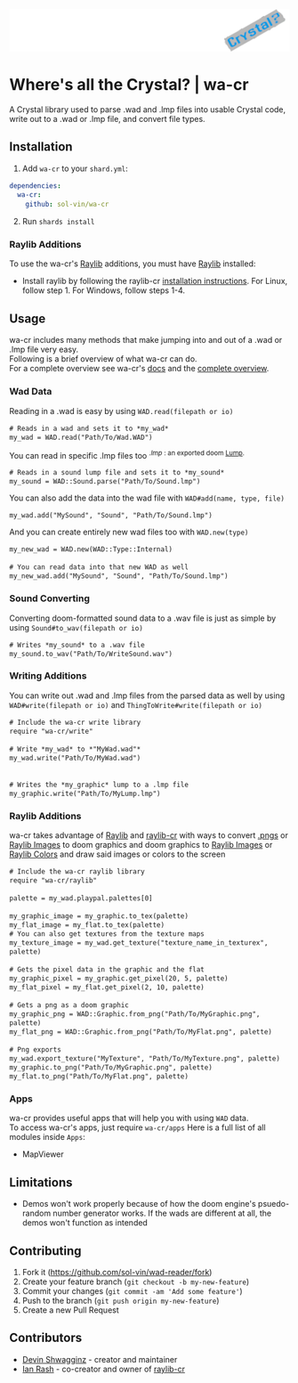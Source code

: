 ![logo](logo/wa-cr.png)

<!--
When adding a class:
* Add comments to the class and all its methods and variables
* Add to readme if needed
* Add the class to the cheatsheet
* Explain the class in the docs overview
-->

# Where's all the Crystal? | wa-cr

A Crystal library used to parse .wad and .lmp files into usable Crystal code,
write out to a .wad or .lmp file, and convert file types.

## Installation

1. Add `wa-cr` to your `shard.yml`:
```yml
dependencies:
  wa-cr:
    github: sol-vin/wa-cr
```

2. Run `shards install`

### Raylib Additions

To use the wa-cr's [Raylib](https://github.com/raysan5/raylib/releases)
additions, you must have [Raylib](https://github.com/raysan5/raylib/releases) installed:

- Install raylib by following the raylib-cr [installation instructions](https://github.com/sol-vin/raylib-cr#installation).
  For Linux, follow step 1. For Windows, follow steps 1-4.

## Usage

wa-cr includes many methods that make jumping into and out of a .wad or .lmp file very easy.<br>
Following is a brief overview of what wa-cr can do.<br>
For a complete overview see wa-cr's [docs](https://sol-vin.github.io/wad-reader/index.html)
and the [complete overview](https://sol-vin.github.io/wad-reader/Documentation.html).

### Wad Data

Reading in a .wad is easy by using `WAD.read(filepath or io)`
```crystal
# Reads in a wad and sets it to *my_wad*
my_wad = WAD.read("Path/To/Wad.WAD")
```
You can read in specific .lmp files too <sup> *.lmp* : an exported doom [Lump](https://doomwiki.org/wiki/Lump).</sup>
```crystal
# Reads in a sound lump file and sets it to *my_sound*
my_sound = WAD::Sound.parse("Path/To/Sound.lmp")
```
You can also add the data into the wad file with `WAD#add(name, type, file)`
```crystal
my_wad.add("MySound", "Sound", "Path/To/Sound.lmp")
```
And you can create entirely new wad files too with `WAD.new(type)`
```crystal
my_new_wad = WAD.new(WAD::Type::Internal)

# You can read data into that new WAD as well
my_new_wad.add("MySound", "Sound", "Path/To/Sound.lmp")
``` 

### Sound Converting

Converting doom-formatted sound data to a .wav file is just as simple by using `Sound#to_wav(filepath or io)`
```crystal
# Writes *my_sound* to a .wav file
my_sound.to_wav("Path/To/WriteSound.wav")
```

### Writing Additions

You can write out .wad and .lmp files from the parsed data as well by using `WAD#write(filepath or io)` and `ThingToWrite#write(filepath or io)`
```crystal
# Include the wa-cr write library
require "wa-cr/write"

# Write *my_wad* to *"MyWad.wad"*
my_wad.write("Path/To/MyWad.wad")


# Writes the *my_graphic* lump to a .lmp file
my_graphic.write("Path/To/MyLump.lmp")
```

### Raylib Additions

wa-cr takes advantage of [Raylib](https://github.com/raysan5/raylib/releases)
and [raylib-cr](https://github.com/sol-vin/raylib-cr) with ways to convert [.pngs](https://en.wikipedia.org/wiki/PNG)
or [Raylib Images](https://github.com/raysan5/raylib/blob/c147ab51c92abb09af5a5bc93759c7d360b8e1be/src/raylib.h#L251)
to doom graphics and doom graphics to
[Raylib Images](https://github.com/raysan5/raylib/blob/c147ab51c92abb09af5a5bc93759c7d360b8e1be/src/raylib.h#L251)
or [Raylib Colors](https://github.com/raysan5/raylib/blob/c147ab51c92abb09af5a5bc93759c7d360b8e1be/src/raylib.h#L235C6-L235C6)
and draw said images or colors to the screen
```crystal
# Include the wa-cr raylib library
require "wa-cr/raylib"

palette = my_wad.playpal.palettes[0]

my_graphic_image = my_graphic.to_tex(palette)
my_flat_image = my_flat.to_tex(palette)
# You can also get textures from the texture maps
my_texture_image = my_wad.get_texture("texture_name_in_texturex", palette)

# Gets the pixel data in the graphic and the flat
my_graphic_pixel = my_graphic.get_pixel(20, 5, palette)
my_flat_pixel = my_flat.get_pixel(2, 10, palette)

# Gets a png as a doom graphic
my_graphic_png = WAD::Graphic.from_png("Path/To/MyGraphic.png", palette)
my_flat_png = WAD::Graphic.from_png("Path/To/MyFlat.png", palette)

# Png exports
my_wad.export_texture("MyTexture", "Path/To/MyTexture.png", palette)
my_graphic.to_png("Path/To/MyGraphic.png", palette)
my_flat.to_png("Path/To/MyFlat.png", palette)
```

### Apps

wa-cr provides useful apps that will help you with using `WAD` data.<br>
To access wa-cr's apps, just require `wa-cr/apps`
Here is a full list of all modules inside `Apps`:

- MapViewer

## Limitations

* Demos won't work properly because of how the doom engine's psuedo-random number generator works. If the wads are different at all, the demos won't function as intended

## Contributing

1. Fork it (<https://github.com/sol-vin/wad-reader/fork>)
2. Create your feature branch (`git checkout -b my-new-feature`)
3. Commit your changes (`git commit -am 'Add some feature'`)
4. Push to the branch (`git push origin my-new-feature`)
5. Create a new Pull Request

## Contributors

- [Devin Shwagginz](https://github.com/D-Shwagginz) - creator and maintainer
- [Ian Rash](https://github.com/sol-vin) - co-creator and owner of [raylib-cr](https://github.com/sol-vin/raylib-cr)
